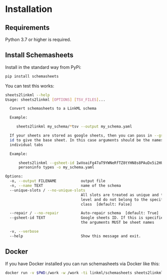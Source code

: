 # Installation

## Requirements

Python 3.7 or higher is required.

## Install Schemasheets

Install in the standard way from PyPi:

```bash
pip install schemasheets
```

You can test this works:

```bash
sheets2linkml --help                                                                          
Usage: sheets2linkml [OPTIONS] [TSV_FILES]...

  Convert schemasheets to a LinkML schema

  Example:

     sheets2linkml my_schema/*tsv --output my_schema.yaml

  If your sheets are stored as google sheets, then you can pass in --gsheet-
  id to give the base sheet. In this case arguments should be the names of
  individual tabs

  Example:

      sheets2linkml --gsheet-id 1wVoaiFg47aT9YWNeRfTZ8tYHN8s8PAuDx5i2HUcDpvQ
      personinfo types -o my_schema.yaml

Options:
  -o, --output FILENAME           output file
  -n, --name TEXT                 name of the schema
  --unique-slots / --no-unique-slots
                                  All slots are treated as unique and top
                                  level and do not belong to the specified
                                  class  [default: False]

  --repair / --no-repair          Auto-repair schema  [default: True]
  --gsheet-id TEXT                Google sheets ID. If this is specified then
                                  the arguments MUST be sheet names

  -v, --verbose
  --help                          Show this message and exit.
```

## Docker

If you have Docker installed you can run schemasheets via Docker like this:

```bash
docker run -v $PWD:/work -w /work -ti linkml/schemasheets sheets2linkml --help
```

